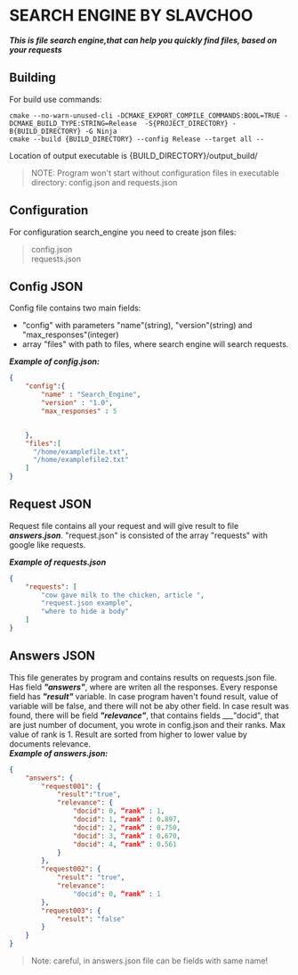 # SEARCH ENGINE BY SLAVCHOO

___This is file search engine,that can help you quickly find files, based on your requests___

## Building 
For build use commands:
```
cmake --no-warn-unused-cli -DCMAKE_EXPORT_COMPILE_COMMANDS:BOOL=TRUE -DCMAKE_BUILD_TYPE:STRING=Release  -S{PROJECT_DIRECTORY} -B{BUILD_DIRECTORY} -G Ninja
cmake --build {BUILD_DIRECTORY} --config Release --target all --
```
Location of output executable is {BUILD_DIRECTORY}/output_build/

> NOTE: Program won't start without configuration files in executable directory: config.json and requests.json

## Configuration
For configuration search_engine you need to create json files:</br>
>config.json</br>
>requests.json </br>

## Config JSON
Config file contains two main fields: </br>
- "config" with parameters "name"(string), "version"(string) and "max_responses"(integer)</br>
- array "files" with path to files, where search engine will search requests. 

***Example of config.json:***
```json
{
    "config":{
        "name" : "Search_Engine",
        "version" : "1.0",
        "max_responses" : 5


    },
    "files":[
      "/home/examplefile.txt",
      "/home/examplefile2.txt"
    ]
}
```

## Request JSON
Request file contains all your request and will give result to file ___answers.json___. "request.json" is consisted of the array "requests" with google like requests. </br>

***Example of requests.json***
```json
{
    "requests": [
        "cow gave milk to the chicken, article ",
        "request.json example",
        "where to hide a body"
    ]
}
```

## Answers JSON
This file generates by program and contains results on requests.json file. Has field ___"answers"___, where are writen all the responses. Every response field has ___"result"___ variable. In case program haven't found result, value of variable will be false, and there will not be aby other field. In case result was found, there will be field ___"relevance"___, that contains fields ___"docid", that are just number of document, you wrote in config.json and their ranks. Max value of rank is 1. Result are sorted from higher to lower value by documents relevance.</br>
***Example of answers.json:***
```json
{
    "answers": {
        "request001": {
            "result":"true",
            "relevance": {
                "docid": 0, “rank” : 1,
                "docid": 1, “rank” : 0.897,
                "docid": 2, “rank” : 0.750,
                "docid": 3, “rank” : 0.670,
                "docid": 4, “rank” : 0.561
            }
        },
        "request002": {
            "result": "true",
            "relevance":
                "docid": 0, “rank” : 1
        },
        "request003": {
            "result": "false"
        }
    }
}
```

> Note: careful, in answers.json file can be fields with same name!
